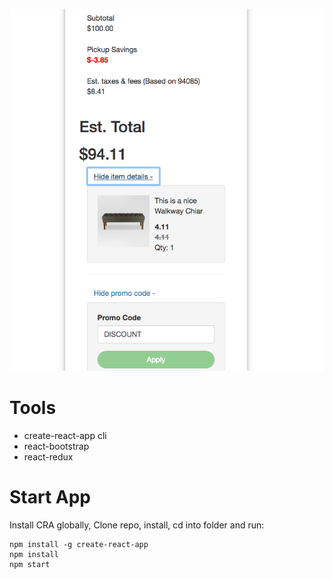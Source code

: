 

![Alt text](/img/home.png)

# Tools
* create-react-app cli
* react-bootstrap
* react-redux
# Start App

Install CRA globally, Clone repo, install, cd into folder and run:
```git
npm install -g create-react-app
npm install
npm start
```
